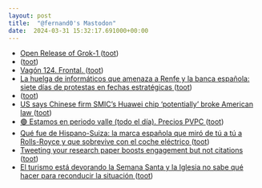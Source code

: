 ```yaml
---
layout: post
title:  "@fernand0's Mastodon"
date:  2024-03-31 15:32:17.691000+00:00
---
```

*  [Open Release of Grok-1 ](https://x.ai/blog/grok-o) ([toot](https://mastodon.social/@fernand0/112191021881084232))
*  [ ](https://mastodon.social/@macosas) ([toot](https://mastodon.social/@fernand0/112190976613402922))
*  [Vagón 124. Frontal. ](https://www.flickr.com/photos/fernand0/53602239620) ([toot](https://mastodon.social/@fernand0/112190907564492635))
*  [La huelga de informáticos que amenaza a Renfe y la banca española: siete días de protestas en fechas estratégicas ](https://www.xataka.com/empresas-y-economia/huelga-informaticos-que-amenaza-a-renfe-banca-espanola-siete-dias-protestas-fechas-estrategica) ([toot](https://mastodon.social/@fernand0/112189990265744346))
*  [ ](https://mastodon.social/@macosas) ([toot](https://mastodon.social/@fernand0/112189840828675570))
*  [US says Chinese firm SMIC’s Huawei chip ‘potentially’ broke American law ](https://www.scmp.com/tech/big-tech/article/3256321/chinese-chip-maker-smic-potentially-broke-us-law-make-huaweis-7-nm-smartphone-processor-lawmake) ([toot](https://mastodon.social/@fernand0/112189804464545651))
*  [🟢 Estamos en periodo valle (todo el día). Precios PVPC ](https://mastodon.social/@fernand0/112189638793207035) ([toot](https://mastodon.social/@fernand0/112189638793207035))
*  [Qué fue de Hispano-Suiza: la marca española que miró de tú a tú a Rolls-Royce y que sobrevive con el coche eléctrico ](https://www.xataka.com/movilidad/que-fue-hispano-suiza-marca-espanola-que-miro-tu-a-tu-a-rolls-royce-que-sobrevive-coche-electrico-) ([toot](https://mastodon.social/@fernand0/112189584654788210))
*  [Tweeting your research paper boosts engagement but not citations ](https://www.nature.com/articles/d41586-024-00922-) ([toot](https://mastodon.social/@fernand0/112189302450228254))
*  [El turismo está devorando la Semana Santa y la Iglesia no sabe qué hacer para reconducir la situación ](https://www.xataka.com/magnet/turismo-esta-devorando-semana-santa-iglesia-no-sabe-que-hacer-para-reconducir-situacio) ([toot](https://mastodon.social/@fernand0/112187656481557071))
